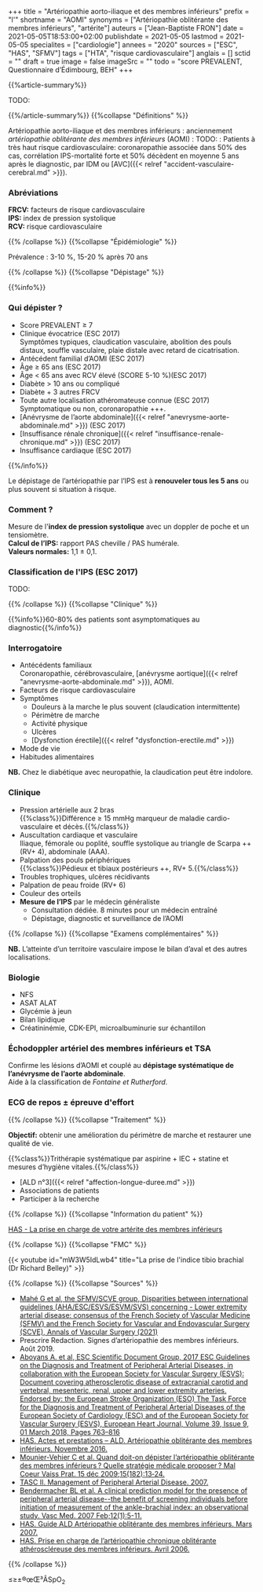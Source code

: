 +++
title = "Artériopathie aorto-iliaque et des membres inférieurs"
prefix = "l'"
shortname = "AOMI"
synonyms = ["Artériopathie oblitérante des membres inférieurs", "artérite"]
auteurs = ["Jean-Baptiste FRON"]
date = 2021-05-05T18:53:00+02:00
publishdate = 2021-05-05
lastmod = 2021-05-05
specialites = ["cardiologie"]
annees = "2020"
sources = ["ESC", "HAS", "SFMV"]
tags = ["HTA", "risque cardiovasculaire"]
anglais = []
sctid = ""
draft = true
image = false
imageSrc = ""
todo = "score PREVALENT, Questionnaire d’Édimbourg, BEH"
+++

{{%article-summary%}}

TODO:

{{%/article-summary%}}
{{%collapse "Définitions" %}}

Artériopathie aorto-iliaque et des membres inférieurs
: anciennement *artériopathie oblitérante des membres inférieurs* (AOMI)
: TODO:
: Patients à très haut risque cardiovasculaire: coronaropathie associée dans 50% des cas, corrélation IPS-mortalité forte et 50% décèdent en moyenne 5 ans après le diagnostic, par IDM ou [AVC]({{< relref "accident-vasculaire-cerebral.md" >}}).

### Abréviations

**FRCV:** facteurs de risque cardiovasculaire  
**IPS:** index de pression systolique  
**RCV:** risque cardiovasculaire

{{% /collapse %}}
{{%collapse "Épidémiologie" %}}

Prévalence : 3-10 %, 15-20 % après 70 ans

{{% /collapse %}}
{{%collapse "Dépistage" %}}

{{%info%}}

### Qui dépister ?

- Score PREVALENT ≥ 7
- Clinique évocatrice (ESC 2017)  
Symptômes typiques, claudication vasculaire, abolition des pouls distaux, souffle vasculaire, plaie distale avec retard de cicatrisation.
- Antécédent familial d’AOMI (ESC 2017)
- Âge ≥ 65 ans (ESC 2017)
- Âge < 65 ans avec RCV élevé (SCORE 5-10 %)(ESC 2017)
- Diabète > 10 ans ou compliqué
- Diabète + 3 autres FRCV
- Toute autre localisation athéromateuse connue (ESC 2017)  
Symptomatique ou non, coronaropathie +++.
- [Anévrysme de l’aorte abdominale]({{< relref "anevrysme-aorte-abdominale.md" >}}) (ESC 2017)
- [Insuffisance rénale chronique]({{< relref "insuffisance-renale-chronique.md" >}}) (ESC 2017)
- Insuffisance cardiaque (ESC 2017)

{{%/info%}}

Le dépistage de l’artériopathie par l’IPS est à **renouveler tous les 5 ans** ou plus souvent si situation à risque.

### Comment ?

Mesure de l'**index de pression systolique** avec un doppler de poche et un tensiomètre.  
**Calcul de l’IPS:** rapport PAS cheville / PAS humérale.  
**Valeurs normales:** 1,1 ± 0,1.

### Classification de l'IPS (ESC 2017)

TODO:

{{% /collapse %}}
{{%collapse "Clinique" %}}

{{%info%}}60-80% des patients sont asymptomatiques au diagnostic{{%/info%}}

### Interrogatoire

- Antécédents familiaux  
Coronaropathie, cérébrovasculaire, [anévrysme aortique]({{< relref "anevrysme-aorte-abdominale.md" >}}), AOMI.
- Facteurs de risque cardiovasculaire
- Symptômes
  - Douleurs à la marche le plus souvent (claudication intermittente)
  - Périmètre de marche
  - Activité physique
  - Ulcères
  - [Dysfonction érectile]({{< relref "dysfonction-erectile.md" >}})
- Mode de vie
- Habitudes alimentaires

**NB.** Chez le diabétique avec neuropathie, la claudication peut être indolore.

### Clinique

- Pression artérielle aux 2 bras  
{{%class%}}Différence ≥ 15 mmHg marqueur de maladie cardio-vasculaire et décès.{{%/class%}}
- Auscultation cardiaque et vasculaire  
Iliaque, fémorale ou poplité, souffle systolique au triangle de Scarpa ++ (RV+ 4), abdominale (AAA).
- Palpation des pouls périphériques  
{{%class%}}Pédieux et tibiaux postérieurs ++,  RV+ 5.{{%/class%}}
- Troubles trophiques, ulcères récidivants
- Palpation de peau froide (RV+ 6)
- Couleur des orteils
- **Mesure de l’IPS** par le médecin généraliste  
  - Consultation dédiée. 8 minutes pour un médecin entraîné
  - Dépistage, diagnostic et surveillance de l’AOMI

{{% /collapse %}}
{{%collapse "Examens complémentaires" %}}

**NB.** L’atteinte d’un territoire vasculaire impose le bilan d’aval et des autres localisations.

### Biologie

- NFS
- ASAT ALAT
- Glycémie à jeun
- Bilan lipidique
- Créatininémie, CDK-EPI, microalbuminurie sur échantillon

### Échodoppler artériel des membres inférieurs et TSA

Confirme les lésions d’AOMI et couplé au **dépistage systématique de l’anévrysme de l’aorte abdominale**.  
Aide à la classification de *Fontaine et Rutherford*.

### ECG de repos ± épreuve d'effort

{{% /collapse %}}
{{%collapse "Traitement" %}}

**Objectif:** obtenir une amélioration du périmètre de marche et restaurer une qualité de vie.

{{%class%}}Trithérapie systématique par aspirine + IEC + statine et mesures d’hygiène vitales.{{%/class%}}

- [ALD n°3]({{< relref "affection-longue-duree.md" >}})
- Associations de patients
- Participer à la recherche

{{% /collapse %}}
{{%collapse "Information du patient" %}}

[HAS - La prise en charge de votre artérite des membres inférieurs](https://www.has-sante.fr/upload/docs/application/pdf/2008-06/08-098_gp_maladie_corona_2008-06-16_14-30-47_587.pdf)

{{% /collapse %}}
{{%collapse "FMC" %}}

{{< youtube id="mW3W5IdLwb4" title="La prise de l'indice tibio brachial (Dr Richard Belley)" >}}

{{% /collapse %}}
{{%collapse "Sources" %}}

- [Mahé G et al, the SFMV/SCVE group, Disparities between international guidelines (AHA/ESC/ESVS/ESVM/SVS) concerning - Lower extremity arterial disease: consensus of the French Society of Vascular Medicine (SFMV) and the French Society for Vascular and Endovascular Surgery (SCVE), Annals of Vascular Surgery (2021)](https://doi.org/10.1016/j.avsg.2020.11.011)
- Prescrire Redaction. Signes d’artériopathie des membres inférieurs. Août 2019.
- [Aboyans A. et al, ESC Scientific Document Group, 2017 ESC Guidelines on the Diagnosis and Treatment of Peripheral Arterial Diseases, in collaboration with the European Society for Vascular Surgery (ESVS): Document covering atherosclerotic disease of extracranial carotid and vertebral, mesenteric, renal, upper and lower extremity arteries. Endorsed by: the European Stroke Organization (ESO) The Task Force for the Diagnosis and Treatment of Peripheral Arterial Diseases of the European Society of Cardiology (ESC) and of the European Society for Vascular Surgery (ESVS), European Heart Journal, Volume 39, Issue 9, 01 March 2018, Pages 763–816](https://doi.org/10.1093/eurheartj/ehx095)
- [HAS. Actes et prestations – ALD. Artériopathie oblitérante des membres inférieurs. Novembre 2016.](https://www.has-sante.fr/upload/docs/application/pdf/liste_actes_presta_aomi_ald3.pdf)
- [Mounier-Vehier C et al. Quand doit-on dépister l’artériopathie oblitérante des membres inférieurs ? Quelle stratégie médicale proposer ? Mal Coeur Vaiss Prat. 15 déc 2009;15(182):13‑24.](https://www.em-consulte.com/article/237143)
- [TASC II. Management of Peripheral Arterial Disease. 2007.](https://www.jvascsurg.org/article/S0741-5214(06)02296-8/pdf)
- [Bendermacher BL et al. A clinical prediction model for the presence of peripheral arterial disease--the benefit of screening individuals before initiation of measurement of the ankle-brachial index: an observational study. Vasc Med. 2007 Feb;12(1):5-11.](https://doi.org/10.1177%2F1358863X07076827)
- [HAS. Guide ALD Artériopathie oblitérante des membres inférieurs. Mars 2007.](https://www.has-sante.fr/upload/docs/application/pdf/ald3_aomi_guide_cardiovasc_post_corrlemire_revuenp28avril__205.pdf)
- [HAS. Prise en charge de l’artériopathie chronique oblitérante athéroscléreuse des membres inférieurs. Avril 2006.](https://www.has-sante.fr/upload/docs/application/pdf/AOMI_recos.pdf)

{{% /collapse %}}

≤≥±®œŒ³ÂSpO<sub>2</sub>
